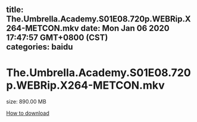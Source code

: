 
title: The.Umbrella.Academy.S01E08.720p.WEBRip.X264-METCON.mkv
date: Mon Jan 06 2020 17:47:57 GMT+0800 (CST)    
categories: baidu
---

# The.Umbrella.Academy.S01E08.720p.WEBRip.X264-METCON.mkv
size: 890.00 MB
 
 

[How to download](https://bpcam.bemobtrk.com/go/2ceec3aa-1ca2-46d6-b9ff-aaa5c184517c?jno=5170)